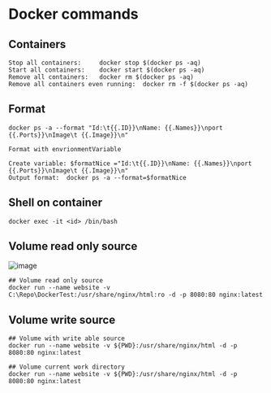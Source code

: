 # Docker commands



## Containers



```
Stop all containers:	 docker stop $(docker ps -aq)
Start all containers:	 docker start $(docker ps -aq)
Remove all containers:	 docker rm $(docker ps -aq)
Remove all containers even running:	 docker rm -f $(docker ps -aq)
```

## Format
```
docker ps -a --format "Id:\t{{.ID}}\nName: {{.Names}}\nport {{.Ports}}\nImage\t {{.Image}}\n"

Format with envrionmentVariable

Create variable: $formatNice ="Id:\t{{.ID}}\nName: {{.Names}}\nport {{.Ports}}\nImage\t {{.Image}}\n"
Output format:  docker ps -a --format=$formatNice
```
## Shell on container
```
docker exec -it <id> /bin/bash
```

## Volume read only source

![image](https://user-images.githubusercontent.com/29054168/211686326-47fa4537-ad29-4ca1-95ec-b2327701e622.png)
```
## Volume read only source
docker run --name website -v C:\Repo\DockerTest:/usr/share/nginx/html:ro -d -p 8080:80 nginx:latest
```

## Volume write source
```
## Volume with write able source 
docker run --name website -v ${PWD}:/usr/share/nginx/html -d -p 8080:80 nginx:latest

## Volume current work directory 
docker run --name website -v ${PWD}:/usr/share/nginx/html -d -p 8080:80 nginx:latest
```

